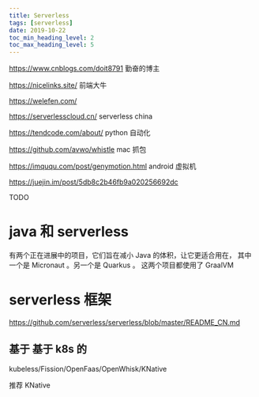```yaml
---
title: Serverless
tags: [serverless]
date: 2019-10-22
toc_min_heading_level: 2
toc_max_heading_level: 5
---
```


https://www.cnblogs.com/doit8791 勤奋的博主

https://nicelinks.site/ 前端大牛

https://welefen.com/

https://serverlesscloud.cn/ serverless china

https://tendcode.com/about/ python 自动化

https://github.com/avwo/whistle mac 抓包

https://imququ.com/post/genymotion.html android 虚拟机

https://juejin.im/post/5db8c2b46fb9a020256692dc

TODO
<!--more-->

# java 和 serverless

有两个正在进展中的项目，它们旨在减小 Java 的体积，让它更适合用在， 其中一个是 Micronaut 。另一个是 Quarkus 。 这两个项目都使用了 GraalVM

# serverless 框架

https://github.com/serverless/serverless/blob/master/README_CN.md

## 基于 基于 k8s 的 

kubeless/Fission/OpenFaas/OpenWhisk/KNative

推荐 KNative
